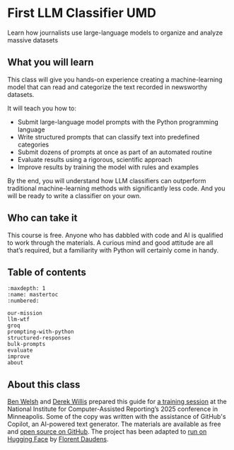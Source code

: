 # First LLM Classifier UMD

Learn how journalists use large-language models to organize and analyze massive datasets

## What you will learn

This class will give you hands-on experience creating a machine-learning model that can read and categorize the text recorded in newsworthy datasets.

It will teach you how to:

* Submit large-language model prompts with the Python programming language
* Write structured prompts that can classify text into predefined categories
* Submit dozens of prompts at once as part of an automated routine
* Evaluate results using a rigorous, scientific approach
* Improve results by training the model with rules and examples

By the end, you will understand how LLM classifiers can outperform traditional machine-learning methods with significantly less code. And you will be ready to write a classifier on your own.

## Who can take it

This course is free. Anyone who has dabbled with code and AI is qualified to work through the materials. A curious mind and good attitude are all that’s required, but a familiarity with Python will certainly come in handy.

## Table of contents

```{toctree}
:maxdepth: 1
:name: mastertoc
:numbered:

our-mission
llm-wtf
groq
prompting-with-python
structured-responses
bulk-prompts
evaluate
improve
about
```

## About this class

[Ben Welsh](https://palewi.re/who-is-ben-welsh/) and [Derek Willis](https://thescoop.org/about/) prepared this guide for [a training session](https://schedules.ire.org/nicar-2025/index.html#2045) at the National Institute for Computer-Assisted Reporting’s 2025 conference in Minneapolis. Some of the copy was written with the assistance of GitHub's Copilot, an AI-powered text generator. The materials are available as free and [open source on GitHub](https://github.com/NewsAppsUMD/first-llm-classifier-umd). The project has been adapted to [run on Hugging Face](https://huggingface.co/spaces/JournalistsonHF/first-llm-classifier) by [Florent Daudens](https://www.linkedin.com/in/fdaudens/).
